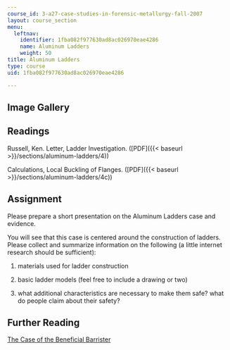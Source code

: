 ```yaml
---
course_id: 3-a27-case-studies-in-forensic-metallurgy-fall-2007
layout: course_section
menu:
  leftnav:
    identifier: 1fba082f977630ad8ac026970eae4286
    name: Aluminum Ladders
    weight: 50
title: Aluminum Ladders
type: course
uid: 1fba082f977630ad8ac026970eae4286

---
```


Image Gallery
-------------
Readings
--------

Russell, Ken. Letter, Ladder Investigation. ([PDF]({{< baseurl >}}/sections/aluminum-ladders/4))

Calculations, Local Buckling of Flanges. ([PDF]({{< baseurl >}}/sections/aluminum-ladders/4c))

Assignment
----------

Please prepare a short presentation on the Aluminum Ladders case and evidence.

You will see that this case is centered around the construction of ladders. Please collect and summarize information on the following (a little internet research should be sufficient):

1.  materials used for ladder construction
    
2.  basic ladder models (feel free to include a drawing or two)
    
3.  what additional characteristics are necessary to make them safe? what do people claim about their safety?
    

Further Reading
---------------

[The Case of the Beneficial Barrister](https://www.designnews.com/content/case-beneficial-barristers/116219957627829)
